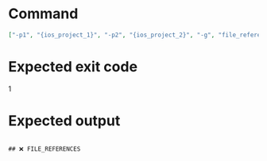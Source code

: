 # Command
```json
["-p1", "{ios_project_1}", "-p2", "{ios_project_2}", "-g", "file_references", "-t", "Project", "-f", "markdown"]
```

# Expected exit code
1

# Expected output
```

## ❌ FILE_REFERENCES



```
